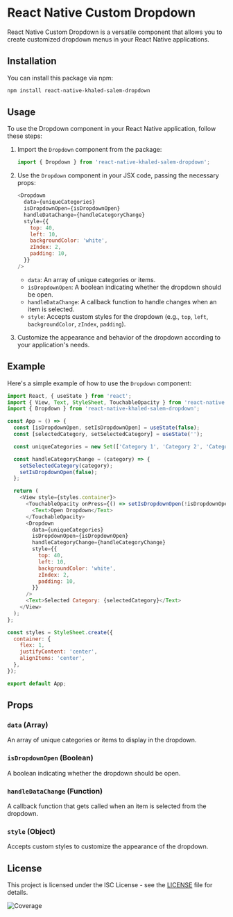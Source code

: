 
# React Native Custom Dropdown

React Native Custom Dropdown is a versatile component that allows you to create customized dropdown menus in your React Native applications.

## Installation

You can install this package via npm:

```bash
npm install react-native-khaled-salem-dropdown
```

## Usage

To use the Dropdown component in your React Native application, follow these steps:

1. Import the `Dropdown` component from the package:

   ```javascript
   import { Dropdown } from 'react-native-khaled-salem-dropdown';
   ```

2. Use the `Dropdown` component in your JSX code, passing the necessary props:

   ```javascript
   <Dropdown
     data={uniqueCategories}
     isDropdownOpen={isDropdownOpen}
     handleDataChange={handleCategoryChange}
     style={{
       top: 40,
       left: 10,
       backgroundColor: 'white',
       zIndex: 2,
       padding: 10,
     }}
   />
   ```

   - `data`: An array of unique categories or items.
   - `isDropdownOpen`: A boolean indicating whether the dropdown should be open.
   - `handleDataChange`: A callback function to handle changes when an item is selected.
   - `style`: Accepts custom styles for the dropdown (e.g., `top`, `left`, `backgroundColor`, `zIndex`, `padding`).

3. Customize the appearance and behavior of the dropdown according to your application's needs.

## Example

Here's a simple example of how to use the `Dropdown` component:

```javascript
import React, { useState } from 'react';
import { View, Text, StyleSheet, TouchableOpacity } from 'react-native';
import { Dropdown } from 'react-native-khaled-salem-dropdown';

const App = () => {
  const [isDropdownOpen, setIsDropdownOpen] = useState(false);
  const [selectedCategory, setSelectedCategory] = useState('');

  const uniqueCategories = new Set(['Category 1', 'Category 2', 'Category 3']);

  const handleCategoryChange = (category) => {
    setSelectedCategory(category);
    setIsDropdownOpen(false);
  };

  return (
    <View style={styles.container}>
      <TouchableOpacity onPress={() => setIsDropdownOpen(!isDropdownOpen)}>
        <Text>Open Dropdown</Text>
      </TouchableOpacity>
      <Dropdown
        data={uniqueCategories}
        isDropdownOpen={isDropdownOpen}
        handleCategoryChange={handleCategoryChange}
        style={{
          top: 40,
          left: 10,
          backgroundColor: 'white',
          zIndex: 2,
          padding: 10,
        }}
      />
      <Text>Selected Category: {selectedCategory}</Text>
    </View>
  );
};

const styles = StyleSheet.create({
  container: {
    flex: 1,
    justifyContent: 'center',
    alignItems: 'center',
  },
});

export default App;
```

## Props

### `data` (Array)

An array of unique categories or items to display in the dropdown.

### `isDropdownOpen` (Boolean)

A boolean indicating whether the dropdown should be open.

### `handleDataChange` (Function)

A callback function that gets called when an item is selected from the dropdown.

### `style` (Object)

Accepts custom styles to customize the appearance of the dropdown.

## License

This project is licensed under the ISC License - see the [LICENSE](LICENSE) file for details.

![Coverage](https://img.shields.io/badge/dynamic/json?color=brightgreen&label=coverage&query=%24.total.percentage&url=https%3A%2F%2Fraw.githubusercontent.com%2FkhaledM-salem%2Freact-native-custom-dropdown%2Fmain%2Fcoverage%2Fclover.xml.json)

